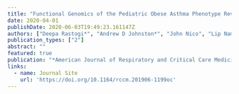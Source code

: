 ```yaml
---
title: "Functional Genomics of the Pediatric Obese Asthma Phenotype Reveal Enrichment of Rho-GTPase Pathways."
date: 2020-04-01
publishDate: 2020-06-03T19:49:23.161147Z
authors: ["Deepa Rastogi*", "Andrew D Johnston*", "John Nico", "Lip Nam Loh", "Yurydia Jorge", "Masako Suzuki", "Fernando Macian", "John M Greally", "*Co-first"]
publication_types: ["2"]
abstract: ""
featured: true
publication: "*American Journal of Respiratory and Critical Care Medicine*"
links:
  - name: Journal Site
    url: 'https://doi.org/10.1164/rccm.201906-1199oc'
---
```

